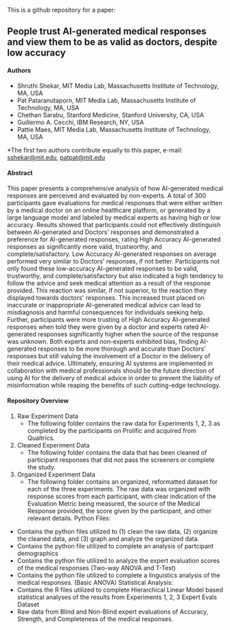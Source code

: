 
This is a github repository for a paper: 
## People trust AI-generated medical responses and view them to be as valid as doctors, despite low accuracy

#### Authors
 - Shruthi Shekar, MIT Media Lab, Massachusetts Institute of Technology, MA, USA 
 - Pat Pataranutaporn, MIT Media Lab, Massachusetts Institute of Technology, MA, USA 
 - Chethan Sarabu, Stanford Medicine, Stanford University, CA, USA 
 - Guillermo A. Cecchi, IBM Research, NY, USA 
 - Pattie Maes, MIT Media Lab, Massachusetts Institute of Technology, MA, USA

*The first two authors contribute equally to this paper, e-mail: sshekar@mit.edu, patpat@mit.edu

#### Abstract
This paper presents a comprehensive analysis of how AI-generated medical responses are perceived and evaluated by non-experts. A total of 300 participants gave evaluations for medical responses that were either written by a medical doctor on an online healthcare platform, or generated by a large language model and labeled by medical experts as having high or low accuracy. Results showed that participants could not effectively distinguish between AI-generated and Doctors' responses and demonstrated a preference for AI-generated responses, rating High Accuracy AI-generated responses as significantly more valid, trustworthy, and complete/satisfactory. Low Accuracy AI-generated responses on average performed very similar to Doctors' responses, if not better. Participants not only found these low-accuracy AI-generated responses to be valid, trustworthy, and complete/satisfactory but also indicated a high tendency to follow the advice and seek medical attention as a result of the response provided. This reaction was similar, if not superior, to the reaction they displayed towards doctors' responses. This increased trust placed on inaccurate or inappropriate AI-generated medical advice can lead to misdiagnosis and harmful consequences for individuals seeking help. Further, participants were more trusting of High Accuracy AI-generated responses when told they were given by a doctor and experts rated AI-generated responses significantly higher when the source of the response was unknown. Both experts and non-experts exhibited bias, finding AI-generated responses to be more thorough and accurate than Doctors' responses but still valuing the involvement of a Doctor in the delivery of their medical advice. Ultimately, ensuring AI systems are implemented in collaboration with medical professionals should be the future direction of using AI for the delivery of medical advice in order to prevent the liability of misinformation while reaping the benefits of such cutting-edge technology.

#### Repository Overview
1. Raw Experiment Data
    - The following folder contains the raw data for Experiments 1, 2, 3 as completed by the participants on Prolific and acquired from Qualtrics. 
2. Cleaned Experiment Data
    - The following folder contains the data that has been cleaned of participant responses that did not pass the screeners or complete the study.
3. Organized Experiment Data
    - The following folder contains an organized, reformatted dataset for each of the three experiments. The raw data was organized with response scores from each participant, with clear indication of the Evaluation Metric being measured, the source of the Medical Response provided, the score given by the participant, and other relevant details.
Python Files:
 - Contains the python files utilized to (1) clean the raw data, (2) organize the cleaned data, and (3) graph and analyze the organized data.
 - Contains the python file utilized to complete an analysis of partcipant demographics
 - Contains the python file utilized to analyze the expert evaluation scores of the medical responses (Two-way ANOVA and T-Test)
 - Contains the python file utilized to complete a linguistics analysis of the medical responses. (Basic ANOVA)
Statistical Analysis:
 - Contains the R files utilized to complete Hierarchical Linear Model based statistical analyses of the results from Experiments 1, 2, 3
Expert Evals Dataset
 - Raw data from Blind and Non-Blind expert evaluations of Accuracy, Strength, and Completeness of the medical responses. 


